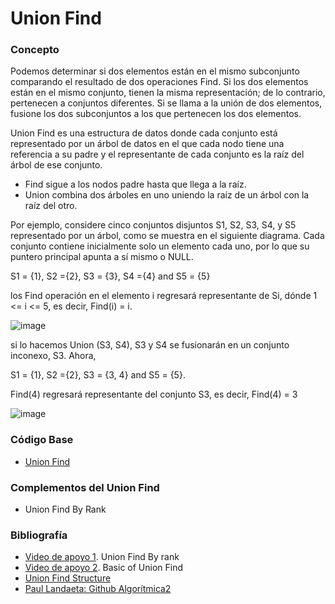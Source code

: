 # Union Find

### Concepto 
Podemos determinar si dos elementos están en el mismo subconjunto comparando el resultado de dos operaciones Find. Si los dos elementos están en el mismo conjunto, tienen la misma representación; de lo contrario, pertenecen a conjuntos diferentes. Si se llama a la unión de dos elementos, fusione los dos subconjuntos a los que pertenecen los dos elementos.

Union Find es una estructura de datos donde cada conjunto está representado por un árbol de datos en el que cada nodo tiene una referencia a su padre y el representante de cada conjunto es la raíz del árbol de ese conjunto.

- Find sigue a los nodos padre hasta que llega a la raíz.
- Union combina dos árboles en uno uniendo la raíz de un árbol con la raíz del otro.

Por ejemplo, considere cinco conjuntos disjuntos S1, S2, S3, S4, y S5 representado por un árbol, como se muestra en el siguiente diagrama. Cada conjunto contiene inicialmente solo un elemento cada uno, por lo que su puntero principal apunta a sí mismo o NULL.

S1 = {1}, S2 ={2}, S3 = {3}, S4 ={4} and S5 = {5}

los Find operación en el elemento i regresará representante de Si, dónde 1 <= i <= 5, es decir, Find(i) = i.

![image](https://user-images.githubusercontent.com/90888080/193917118-3964423b-9910-4661-a83e-8bbb6e05c089.png)

si lo hacemos Union (S3, S4), S3 y S4 se fusionarán en un conjunto inconexo, S3. Ahora,

S1 = {1}, S2 ={2}, S3 = {3, 4} and S5 = {5}.

Find(4) regresará representante del conjunto S3, es decir, Find(4) = 3

![image](https://user-images.githubusercontent.com/90888080/193917455-7a53f92e-1257-4053-9e7b-170111a05ce6.png)

### Código Base
- [Union Find](https://github.com/PabloAcker/Algoritmica/blob/main/Cap1%20Estructura%20de%20Datos/Union%20Find/unionFind.cpp)

### Complementos del Union Find
- Union Find By Rank

### Bibliografía
- [Video de apoyo 1](https://www.youtube.com/watch?v=ID00PMy0-vE). Union Find By rank
- [Video de apoyo 2](https://www.youtube.com/watch?v=ayW5B2W9hfo). Basic of Union Find
- [Union Find Structure](https://www.techiedelight.com/es/disjoint-set-data-structure-union-find-algorithm/)
- [Paul Landaeta: Github Algorítmica2](https://github.com/PaulLandaeta/algoritmica2/tree/master/contenido/Estructura_de_datos/Union_Find)

